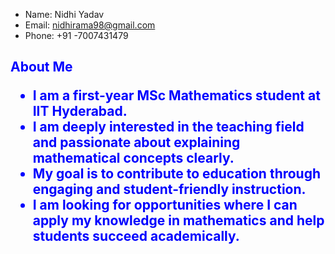  - Name: Nidhi Yadav  
- Email:  nidhirama98@gmail.com  
- Phone: +91 -7007431479   
<h2 style="color:blue;"> About Me

- I am a first-year MSc Mathematics student at IIT Hyderabad.  
- I am deeply interested in the teaching field and passionate about explaining mathematical concepts clearly.  
- My goal is to contribute to education through engaging and student-friendly instruction.  
- I am looking for opportunities where I can apply my knowledge in mathematics and help students succeed academically.
